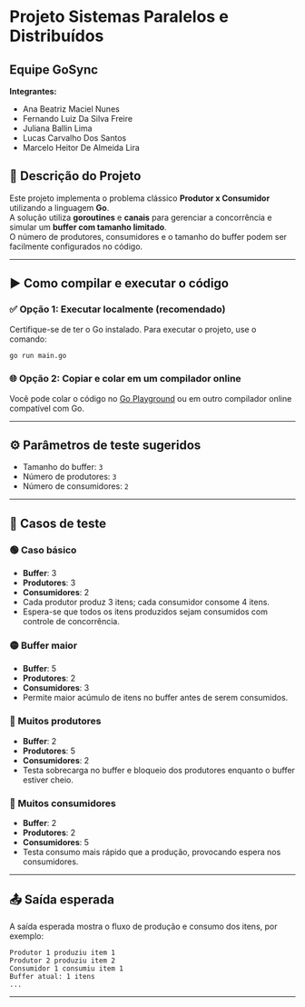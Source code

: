 # Projeto Sistemas Paralelos e Distribuídos

## Equipe GoSync

**Integrantes:**
- Ana Beatriz Maciel Nunes  
- Fernando Luiz Da Silva Freire  
- Juliana Ballin Lima  
- Lucas Carvalho Dos Santos  
- Marcelo Heitor De Almeida Lira  

## 📌 Descrição do Projeto
Este projeto implementa o problema clássico **Produtor x Consumidor** utilizando a linguagem **Go**.  
A solução utiliza **goroutines** e **canais** para gerenciar a concorrência e simular um **buffer com tamanho limitado**.  
O número de produtores, consumidores e o tamanho do buffer podem ser facilmente configurados no código.

---

## ▶️ Como compilar e executar o código

### ✅ Opção 1: Executar localmente (recomendado)
Certifique-se de ter o Go instalado. Para executar o projeto, use o comando:

```bash
go run main.go
```

### 🌐 Opção 2: Copiar e colar em um compilador online
Você pode colar o código no [Go Playground](https://go.dev/play/) ou em outro compilador online compatível com Go.

---

## ⚙️ Parâmetros de teste sugeridos
- Tamanho do buffer: `3`
- Número de produtores: `3`
- Número de consumidores: `2`

---

## 🧪 Casos de teste

### 🟢 Caso básico
- **Buffer**: 3  
- **Produtores**: 3  
- **Consumidores**: 2  
- Cada produtor produz 3 itens; cada consumidor consome 4 itens.  
- Espera-se que todos os itens produzidos sejam consumidos com controle de concorrência.

### 🟡 Buffer maior
- **Buffer**: 5  
- **Produtores**: 2  
- **Consumidores**: 3  
- Permite maior acúmulo de itens no buffer antes de serem consumidos.

### 🔴 Muitos produtores
- **Buffer**: 2  
- **Produtores**: 5  
- **Consumidores**: 2  
- Testa sobrecarga no buffer e bloqueio dos produtores enquanto o buffer estiver cheio.

### 🔵 Muitos consumidores
- **Buffer**: 2  
- **Produtores**: 2  
- **Consumidores**: 5  
- Testa consumo mais rápido que a produção, provocando espera nos consumidores.

---

## 📤 Saída esperada

A saída esperada mostra o fluxo de produção e consumo dos itens, por exemplo:

```
Produtor 1 produziu item 1  
Produtor 2 produziu item 2  
Consumidor 1 consumiu item 1  
Buffer atual: 1 itens  
...
```

---
